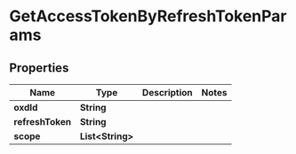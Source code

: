 
# GetAccessTokenByRefreshTokenParams

## Properties
Name | Type | Description | Notes
------------ | ------------- | ------------- | -------------
**oxdId** | **String** |  | 
**refreshToken** | **String** |  | 
**scope** | **List&lt;String&gt;** |  | 



